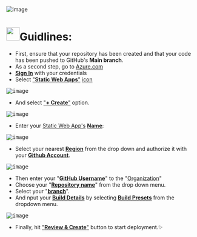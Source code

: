 ![image](https://user-images.githubusercontent.com/90326051/189549516-7e6e7c59-13fe-414b-8d83-752ff9015bd2.png)


# <img src="https://img.icons8.com/plasticine/100/000000/react.png" width="35px"/>Guidlines:

- First, ensure that your repository has been created and that your code has been pushed to GitHub's **Main branch**.
- As a second step, go to <ins>[Azure.com](https://azure.microsoft.com/en-us/)</ins>
- <b><ins>Sign In</ins></b> with your credentials
- Select <ins>"<b>Static Web Apps</b>"</ins> <ins>icon</ins>

<kbd>![image](https://user-images.githubusercontent.com/90326051/191842629-815dae72-e20e-4d3b-a07e-4c4040d37238.png)</kbd>

- And select <ins>"**+ Create**"</ins> option.

<kbd>![image](https://user-images.githubusercontent.com/90326051/191844354-32970dc0-926a-470a-a32c-148c4e84ae30.png)</kbd>

- Enter your <ins>Static Web App's</ins> <ins>**Name**</ins>:

<kbd>![image](https://user-images.githubusercontent.com/90326051/191844812-99983a99-9e7f-441a-8a47-765a8989b953.png)
</kbd>

- Select your nearest <ins>**Region**</ins> from the drop down and authorize it with your <ins>**Github Account**</ins>.

<kbd>![image](https://user-images.githubusercontent.com/90326051/191845232-45a5f55e-f98d-44a4-94d9-1812e1a3edcb.png)</kbd>

- Then enter your "<b><ins>GitHub Username</ins></b>" to the "<ins>Organization</ins>"
- Choose your "<b><ins>Repository name</ins></b>" from the drop down menu.
- Select your "<b><ins>branch</ins></b>".
- And nput your <ins>**Build Details**</ins> by selecting <ins>**Build Presets**</ins> from the dropdown menu.

<kbd>![image](https://user-images.githubusercontent.com/90326051/191848577-7a5e20fa-3dd7-4993-b620-8403e8e916ea.png)</kbd>

- Finally, hit <ins>"**Review & Create**"</ins> button to start deployment.✨
